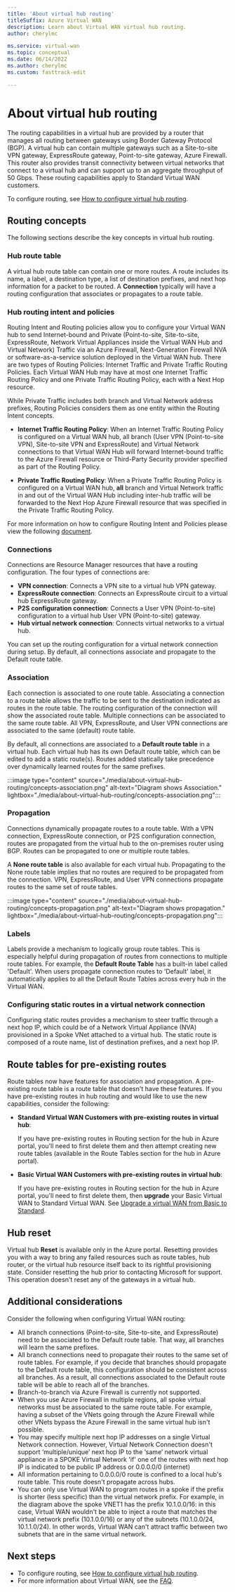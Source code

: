 ```yaml
---
title: 'About virtual hub routing'
titleSuffix: Azure Virtual WAN
description: Learn about Virtual WAN virtual hub routing.
author: cherylmc

ms.service: virtual-wan
ms.topic: conceptual
ms.date: 06/14/2022
ms.author: cherylmc
ms.custom: fasttrack-edit

---
```

# About virtual hub routing

The routing capabilities in a virtual hub are provided by a router that manages all routing between gateways using Border Gateway Protocol (BGP). A virtual hub can contain multiple gateways such as a Site-to-site VPN gateway, ExpressRoute gateway, Point-to-site gateway, Azure Firewall. This router also provides transit connectivity between virtual networks that connect to a virtual hub and can support up to an aggregate throughput of 50 Gbps. These routing capabilities apply to Standard Virtual WAN customers.

To configure routing, see [How to configure virtual hub routing](how-to-virtual-hub-routing.md).

## <a name="concepts"></a>Routing concepts

The following sections describe the key concepts in virtual hub routing.

### <a name="hub-route"></a>Hub route table

A virtual hub route table can contain one or more routes. A route includes its name, a label, a destination type, a list of destination prefixes, and next hop information for a packet to be routed. A **Connection** typically will have a routing configuration that associates or propagates to a route table.

### <a name= "hub-route"></a> Hub routing intent and policies

Routing Intent and Routing policies allow you to configure your Virtual WAN hub to send Internet-bound and Private (Point-to-site, Site-to-site, ExpressRoute, Network Virtual Appliances inside the Virtual WAN Hub and Virtual Network) Traffic via an Azure Firewall, Next-Generation Firewall NVA or software-as-a-service solution deployed in the Virtual WAN hub. There are two types of Routing Policies: Internet Traffic and Private Traffic Routing Policies. Each Virtual WAN Hub may have at most one Internet Traffic Routing Policy and one Private Traffic Routing Policy, each with a Next Hop resource.


While Private Traffic includes both branch and Virtual Network address prefixes, Routing Policies considers them as one entity within the Routing Intent concepts.

* **Internet Traffic Routing Policy**:  When an Internet Traffic Routing Policy is configured on a Virtual WAN hub, all branch (User VPN (Point-to-site VPN), Site-to-site VPN and ExpressRoute) and Virtual Network connections to that Virtual WAN Hub will forward Internet-bound traffic to the Azure Firewall resource or Third-Party Security provider specified as part of the Routing Policy.
 
* **Private Traffic Routing Policy**: When a Private Traffic Routing Policy is configured on a Virtual WAN hub, **all** branch and Virtual Network traffic in and out of the Virtual WAN Hub including inter-hub traffic will be forwarded to the Next Hop Azure Firewall resource that was specified in the Private Traffic Routing Policy.

For more information on how to configure Routing Intent and Policies please view the following [document](how-to-routing-policies.md).

### <a name="connection"></a>Connections

Connections are Resource Manager resources that have a routing configuration. The four types of connections are:

* **VPN connection**: Connects a VPN site to a virtual hub VPN gateway.
* **ExpressRoute connection**: Connects an ExpressRoute circuit to a virtual hub ExpressRoute gateway.
* **P2S configuration connection**: Connects a User VPN (Point-to-site) configuration to a virtual hub User VPN (Point-to-site) gateway.
* **Hub virtual network connection**: Connects virtual networks to a virtual hub.

You can set up the routing configuration for a virtual network connection during setup. By default, all connections associate and propagate to the Default route table.

### <a name="association"></a>Association

Each connection is associated to one route table. Associating a connection to a route table allows the traffic to be sent to the destination indicated as routes in the route table. The routing configuration of the connection will show the associated route table.  Multiple connections can be associated to the same route table. All VPN, ExpressRoute, and User VPN connections are associated to the same (default) route table.

By default, all connections are associated to a **Default route table** in a virtual hub. Each virtual hub has its own Default route table, which can be edited to add a static route(s). Routes added statically take precedence over dynamically learned routes for the same prefixes.

:::image type="content" source="./media/about-virtual-hub-routing/concepts-association.png" alt-text="Diagram shows Association." lightbox="./media/about-virtual-hub-routing/concepts-association.png":::

### <a name="propagation"></a>Propagation

Connections dynamically propagate routes to a route table. With a VPN connection, ExpressRoute connection, or P2S configuration connection, routes are propagated from the virtual hub to the on-premises router using BGP. Routes can be propagated to one or multiple route tables.

A **None route table** is also available for each virtual hub. Propagating to the None route table implies that no routes are required to be propagated from the connection. VPN, ExpressRoute, and User VPN connections propagate routes to the same set of route tables.

:::image type="content" source="./media/about-virtual-hub-routing/concepts-propagation.png" alt-text="Diagram shows propagation." lightbox="./media/about-virtual-hub-routing/concepts-propagation.png":::

### <a name="labels"></a>Labels

Labels provide a mechanism to logically group route tables. This is especially helpful during propagation of routes from connections to multiple route tables. For example, the **Default Route Table** has a built-in label called 'Default'. When users propagate connection routes to 'Default' label, it automatically applies to all the Default Route Tables across every hub in the Virtual WAN.

### <a name="static"></a>Configuring static routes in a virtual network connection

Configuring static routes provides a mechanism to steer traffic through a next hop IP, which could be of a Network Virtual Appliance (NVA) provisioned in a Spoke VNet attached to a virtual hub. The static route is composed of a route name, list of destination prefixes, and a next hop IP.

## <a name="route"></a>Route tables for pre-existing routes

Route tables now have features for association and propagation. A pre-existing route table is a route table that doesn't have these features. If you have pre-existing routes in hub routing and would like to use the new capabilities, consider the following:

* **Standard Virtual WAN Customers with pre-existing routes in virtual hub**:

   If you have pre-existing routes in Routing section for the hub in Azure portal, you'll need to first delete them and then attempt creating new route tables (available in the Route Tables section for the hub in Azure portal).

* **Basic Virtual WAN Customers with pre-existing routes in virtual hub**:

   If you have pre-existing routes in Routing section for the hub in Azure portal, you'll need to first delete them, then **upgrade** your Basic Virtual WAN to Standard Virtual WAN. See [Upgrade a virtual WAN from Basic to Standard](upgrade-virtual-wan.md).

## <a name="reset"></a>Hub reset

Virtual hub **Reset** is available only in the Azure portal. Resetting provides you with a way to bring any failed resources such as route tables, hub router, or the virtual hub resource itself back to its rightful provisioning state. Consider resetting the hub prior to contacting Microsoft for support. This operation doesn't reset any of the gateways in a virtual hub.

## <a name="considerations"></a>Additional considerations

Consider the following when configuring Virtual WAN routing:

* All branch connections (Point-to-site, Site-to-site, and ExpressRoute) need to be associated to the Default route table. That way, all branches will learn the same prefixes.
* All branch connections need to propagate their routes to the same set of route tables. For example, if you decide that branches should propagate to the Default route table, this configuration should be consistent across all branches. As a result, all connections associated to the Default route table will be able to reach all of the branches.
* Branch-to-branch via Azure Firewall is currently not supported.
* When you use Azure Firewall in multiple regions, all spoke virtual networks must be associated to the same route table. For example, having a subset of the VNets going through the Azure Firewall while other VNets bypass the Azure Firewall in the same virtual hub isn't possible.
* You may specify multiple next hop IP addresses on a single Virtual Network connection. However, Virtual Network Connection doesn't support ‘multiple/unique’ next hop IP to the ‘same’ network virtual appliance in a SPOKE Virtual Network 'if' one of the routes with next hop IP is indicated to be public IP address or 0.0.0.0/0 (internet)
* All information pertaining to 0.0.0.0/0 route is confined to a local hub's route table. This route doesn't propagate across hubs.
* You can only use Virtual WAN to program routes in a spoke if the prefix is shorter (less specific) than the virtual network prefix. For example, in the diagram above the spoke VNET1 has the prefix 10.1.0.0/16: in this case, Virtual WAN wouldn't be able to inject a route that matches the virtual network prefix (10.1.0.0/16) or any of the subnets (10.1.0.0/24, 10.1.1.0/24). In other words, Virtual WAN can't attract traffic between two subnets that are in the same virtual network.

## Next steps

* To configure routing, see [How to configure virtual hub routing](how-to-virtual-hub-routing.md).
* For more information about Virtual WAN, see the [FAQ](virtual-wan-faq.md).
